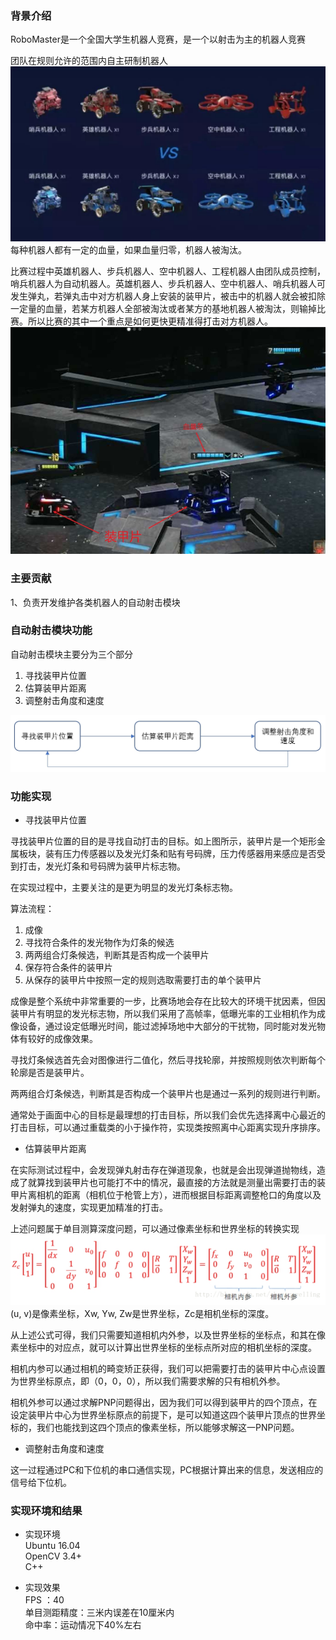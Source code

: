 

### 背景介绍  
RoboMaster是一个全国大学生机器人竞赛，是一个以射击为主的机器人竞赛  

团队在规则允许的范围内自主研制机器人  
![机器人种类](./images/RoboMaster/机器人种类.jpg)   
每种机器人都有一定的血量，如果血量归零，机器人被淘汰。   

比赛过程中英雄机器人、步兵机器人、空中机器人、工程机器人由团队成员控制，哨兵机器人为自动机器人。英雄机器人、步兵机器人、空中机器人、哨兵机器人可发生弹丸，若弹丸击中对方机器人身上安装的装甲片，被击中的机器人就会被扣除一定量的血量，若某方机器人全部被淘汰或者某方的基地机器人被淘汰，则输掉比赛。所以比赛的其中一个重点是如何更快更精准得打击对方机器人。  
![比赛示意图](./images/RoboMaster/比赛示意图.jpg)   

### 主要贡献  
1、负责开发维护各类机器人的自动射击模块

### 自动射击模块功能  
自动射击模块主要分为三个部分  
1. 寻找装甲片位置
2. 估算装甲片距离
3. 调整射击角度和速度  

![流程](./images/RoboMaster/流程.jpg)  

### 功能实现  

* 寻找装甲片位置  
  
寻找装甲片位置的目的是寻找自动打击的目标。如上图所示，装甲片是一个矩形金属板块，装有压力传感器以及发光灯条和贴有号码牌，压力传感器用来感应是否受到打击，发光灯条和号码牌为装甲片标志物。  

在实现过程中，主要关注的是更为明显的发光灯条标志物。  

算法流程：
1. 成像  
2. 寻找符合条件的发光物作为灯条的候选  
3. 两两组合灯条候选，判断其是否构成一个装甲片
4. 保存符合条件的装甲片
5. 从保存的装甲片中按照一定的规则选取需要打击的单个装甲片

成像是整个系统中非常重要的一步，比赛场地会存在比较大的环境干扰因素，但因装甲片有明显的发光标志物，所以我们采用了高帧率，低曝光率的工业相机作为成像设备，通过设定低曝光时间，能过滤掉场地中大部分的干扰物，同时能对发光物体有较好的成像效果。  

寻找灯条候选首先会对图像进行二值化，然后寻找轮廓，并按照规则依次判断每个轮廓是否是装甲片。  

两两组合灯条候选，判断其是否构成一个装甲片也是通过一系列的规则进行判断。  

通常处于画面中心的目标是最理想的打击目标，所以我们会优先选择离中心最近的打击目标，可以通过重载类的小于操作符，实现类按照离中心距离实现升序排序。  

* 估算装甲片距离  

在实际测试过程中，会发现弹丸射击存在弹道现象，也就是会出现弹道抛物线，造成了就算找到装甲片也可能打不中的情况，最直接的方法就是测量出需要打击的装甲片离相机的距离（相机位于枪管上方），进而根据目标距离调整枪口的角度以及发射弹丸的速度，实现更加精准的打击。  

上述问题属于单目测算深度问题，可以通过像素坐标和世界坐标的转换实现  
![相机坐标2世界坐标](./images/RoboMaster/相机坐标2世界坐标.jpg)  
(u, v)是像素坐标，Xw, Yw, Zw是世界坐标，Zc是相机坐标的深度。  

从上述公式可得，我们只需要知道相机内外参，以及世界坐标的坐标点，和其在像素坐标中的对应点，就可以计算出世界坐标的坐标点所对应的相机坐标的深度。  

相机内参可以通过相机的畸变矫正获得，我们可以把需要打击的装甲片中心点设置为世界坐标原点，即（0，0，0），所以我们需要求解的只有相机外参。  

相机外参可以通过求解PNP问题得出，因为我们可以得到装甲片的四个顶点，在设定装甲片中心为世界坐标原点的前提下，是可以知道这四个装甲片顶点的世界坐标的，我们也能找到这四个顶点的像素坐标，所以能够求解这一PNP问题。  

* 调整射击角度和速度  

这一过程通过PC和下位机的串口通信实现，PC根据计算出来的信息，发送相应的信号给下位机。  

### 实现环境和结果  

* 实现环境  
Ubuntu 16.04   
OpenCV 3.4+  
C++  

* 实现效果  
FPS ：40  
单目测距精度：三米内误差在10厘米内  
命中率：运动情况下40%左右
